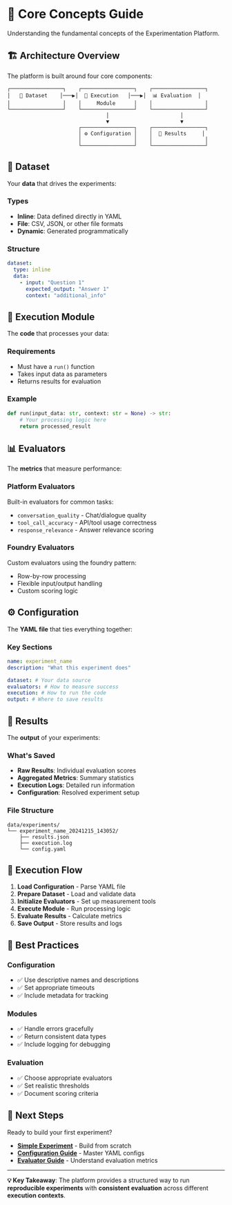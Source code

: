 # 🔧 Core Concepts Guide

Understanding the fundamental concepts of the Experimentation Platform.

## 🏗️ Architecture Overview

The platform is built around four core components:

```
┌─────────────────┐    ┌─────────────────┐    ┌─────────────────┐
│   📝 Dataset    │───▶│  🏃 Execution   │───▶│  📊 Evaluation  │
│                 │    │     Module      │    │                 │
└─────────────────┘    └─────────────────┘    └─────────────────┘
                                │                       │
                                ▼                       ▼
                       ┌─────────────────┐    ┌─────────────────┐
                       │ ⚙️ Configuration │    │  💾 Results     │
                       │                 │    │                 │
                       └─────────────────┘    └─────────────────┘
```

## 📝 Dataset

Your **data** that drives the experiments:

### Types
- **Inline**: Data defined directly in YAML
- **File**: CSV, JSON, or other file formats  
- **Dynamic**: Generated programmatically

### Structure
```yaml
dataset:
  type: inline
  data:
    - input: "Question 1"
      expected_output: "Answer 1"
      context: "additional_info"
```

## 🏃 Execution Module

The **code** that processes your data:

### Requirements
- Must have a `run()` function
- Takes input data as parameters
- Returns results for evaluation

### Example
```python
def run(input_data: str, context: str = None) -> str:
    # Your processing logic here
    return processed_result
```

## 📊 Evaluators

The **metrics** that measure performance:

### Platform Evaluators
Built-in evaluators for common tasks:
- `conversation_quality` - Chat/dialogue quality
- `tool_call_accuracy` - API/tool usage correctness
- `response_relevance` - Answer relevance scoring

### Foundry Evaluators  
Custom evaluators using the foundry pattern:
- Row-by-row processing
- Flexible input/output handling
- Custom scoring logic

## ⚙️ Configuration

The **YAML file** that ties everything together:

### Key Sections
```yaml
name: experiment_name
description: "What this experiment does"

dataset: # Your data source
evaluators: # How to measure success  
execution: # How to run the code
output: # Where to save results
```

## 💾 Results

The **output** of your experiments:

### What's Saved
- **Raw Results**: Individual evaluation scores
- **Aggregated Metrics**: Summary statistics
- **Execution Logs**: Detailed run information
- **Configuration**: Resolved experiment setup

### File Structure
```
data/experiments/
└── experiment_name_20241215_143052/
    ├── results.json
    ├── execution.log
    └── config.yaml
```

## 🔄 Execution Flow

1. **Load Configuration** - Parse YAML file
2. **Prepare Dataset** - Load and validate data
3. **Initialize Evaluators** - Set up measurement tools
4. **Execute Module** - Run processing logic
5. **Evaluate Results** - Calculate metrics
6. **Save Output** - Store results and logs

## 🎯 Best Practices

### Configuration
- ✅ Use descriptive names and descriptions
- ✅ Set appropriate timeouts
- ✅ Include metadata for tracking

### Modules
- ✅ Handle errors gracefully
- ✅ Return consistent data types
- ✅ Include logging for debugging

### Evaluation
- ✅ Choose appropriate evaluators
- ✅ Set realistic thresholds
- ✅ Document scoring criteria

## 🔗 Next Steps

Ready to build your first experiment?

- **[Simple Experiment](../04-simple-experiment/)** - Build from scratch
- **[Configuration Guide](../05-configuration/)** - Master YAML configs
- **[Evaluator Guide](../06-evaluators/)** - Understand evaluation metrics

---

**💡 Key Takeaway**: The platform provides a structured way to run **reproducible experiments** with **consistent evaluation** across different **execution contexts**.